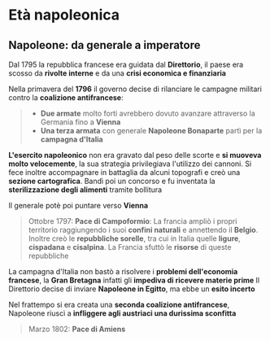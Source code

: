 # Età napoleonica

## Napoleone: da generale a imperatore

Dal 1795 la repubblica francese era guidata dal **Direttorio**, il paese era scosso da **rivolte interne** e da una **crisi economica e finanziaria**

Nella primavera del **1796** il governo decise di rilanciare le campagne militari contro la **coalizione antifrancese**:
> - **Due armate** molto forti avrebbero dovuto avanzare attraverso la Germania fino a **Vienna**
> - **Una terza armata** con generale **Napoleone Bonaparte** partì per la **campagna d'Italia**

**L'esercito napoleonico** non era gravato dal peso delle scorte e **si muoveva molto velocemente**, la sua strategia privilegiava l'utilizzo dei cannoni. Si fece inoltre accompagnare in battaglia da alcuni topografi e creò una **sezione cartografica**. Bandì poi un concorso e fu inventata la **sterilizzazione degli alimenti** tramite bollitura

Il generale potè poi puntare verso **Vienna**

> Ottobre 1797: **Pace di Campoformio**:
> La francia ampliò i propri territorio raggiungendo i suoi **confini naturali** e annettendo il **Belgio**. Inoltre creò le **repubbliche sorelle**, tra cui in Italia quelle **ligure**, **cispadana** e **cisalpina**. La Francia sfuttò le **risorse** di queste repubbliche

La campagna d'Italia non bastò a risolvere i **problemi dell'economia francese**, la **Gran Bretagna** infatti gli **impediva di ricevere materie prime**
Il Direttorio decise di inviare **Napoleone in Egitto**, ma ebbe un **esito incerto**

Nel frattempo si era creata una **seconda coalizione antifrancese**, Napoleone riuscì a **infliggere agli austriaci una durissima sconfitta**
> Marzo 1802: **Pace di Amiens**